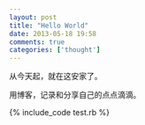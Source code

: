 ```yaml
---
layout: post
title: "Hello World"
date: 2013-05-18 19:58
comments: true
categories: ['thought']
---
```


从今天起，就在这安家了。

用博客，记录和分享自己的点点滴滴。

{% include_code test.rb %}
